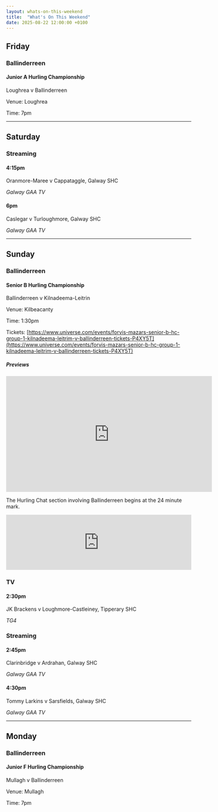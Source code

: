 ```yaml
---
layout: whats-on-this-weekend
title:  "What's On This Weekend"
date: 2025-08-22 12:00:00 +0100
---
```


## Friday

### Ballinderreen

#### Junior A Hurling Championship

Loughrea v Ballinderreen

Venue: Loughrea

Time: 7pm

---

## Saturday

### Streaming

#### 4:15pm

Oranmore-Maree v Cappataggle, Galway SHC

*Galway GAA TV*

#### 6pm

Caslegar v Turloughmore, Galway SHC

*Galway GAA TV*

---

## Sunday

### Ballinderreen

#### Senior B Hurling Championship

Ballinderreen v Kilnadeema-Leitrin

Venue: Kilbeacanty

Time: 1:30pm

Tickets: [https://www.universe.com/events/forvis-mazars-senior-b-hc-group-1-kilnadeema-leitrim-v-ballinderreen-tickets-P4XY5T](https://www.universe.com/events/forvis-mazars-senior-b-hc-group-1-kilnadeema-leitrim-v-ballinderreen-tickets-P4XY5T)

##### Previews

<iframe width="560" height="315" src="https://www.youtube.com/embed/NCrQYZVDBsY?si=6qZT-fQZ91oHk5jG&amp;start=3567" title="YouTube video player" frameborder="0" allow="accelerometer; autoplay; clipboard-write; encrypted-media; gyroscope; picture-in-picture; web-share" referrerpolicy="strict-origin-when-cross-origin" allowfullscreen></iframe>

The Hurling Chat section involving Ballinderreen begins at the 24 minute mark.

<iframe title="PODCAST: Hurling Chat (20th August 2025)" allowtransparency="true" height="150" width="100%" style="border: none; min-width: min(100%, 430px);height:150px;" scrolling="no" data-name="pb-iframe-player" src="https://www.podbean.com/player-v2/?from=embed&i=ff42n-193c8a9-pb&share=1&download=1&fonts=Verdana&skin=3267a3&font-color=ffffff&rtl=1&logo_link=episode_page&btn-skin=8bbb4e&size=150" loading="lazy"></iframe>

### TV

#### 2:30pm

JK Brackens v Loughmore-Castleiney, Tipperary SHC

*TG4*

### Streaming

#### 2:45pm

Clarinbridge v Ardrahan, Galway SHC

*Galway GAA TV*

#### 4:30pm

Tommy Larkins v Sarsfields, Galway SHC

*Galway GAA TV*

---

## Monday

### Ballinderreen

#### Junior F Hurling Championship

Mullagh v Ballinderreen

Venue: Mullagh

Time: 7pm